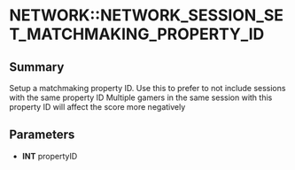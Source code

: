 # NETWORK::NETWORK_SESSION_SET_MATCHMAKING_PROPERTY_ID

## Summary
Setup a matchmaking property ID. Use this to prefer to not include sessions with the same property ID
Multiple gamers in the same session with this property ID will affect the score more negatively

## Parameters
* **INT** propertyID